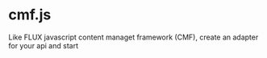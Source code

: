 # cmf.js
Like FLUX javascript content managet framework (CMF), create an adapter for your api and start
